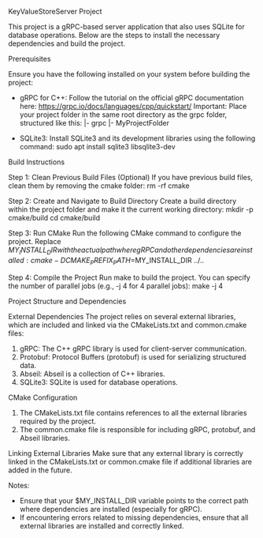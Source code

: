 KeyValueStoreServer Project

This project is a gRPC-based server application that also uses SQLite for database operations. Below are the steps to install the necessary dependencies and build the project.

Prerequisites

Ensure you have the following installed on your system before building the project:

- gRPC for C++: Follow the tutorial on the official gRPC documentation here: https://grpc.io/docs/languages/cpp/quickstart/
  Important: Place your project folder in the same root directory as the grpc folder, structured like this:
    |- grpc
    |- MyProjectFolder

- SQLite3: Install SQLite3 and its development libraries using the following command:
    sudo apt install sqlite3 libsqlite3-dev

Build Instructions

Step 1: Clean Previous Build Files (Optional)
If you have previous build files, clean them by removing the cmake folder:
    rm -rf cmake

Step 2: Create and Navigate to Build Directory
Create a build directory within the project folder and make it the current working directory:
    mkdir -p cmake/build
    cd cmake/build

Step 3: Run CMake
Run the following CMake command to configure the project. Replace $MY_INSTALL_DIR with the actual path where gRPC and other dependencies are installed:
    cmake -DCMAKE_PREFIX_PATH=$MY_INSTALL_DIR ../..

Step 4: Compile the Project
Run make to build the project. You can specify the number of parallel jobs (e.g., -j 4 for 4 parallel jobs):
    make -j 4

Project Structure and Dependencies

External Dependencies
The project relies on several external libraries, which are included and linked via the CMakeLists.txt and common.cmake files:
1. gRPC: The C++ gRPC library is used for client-server communication.
2. Protobuf: Protocol Buffers (protobuf) is used for serializing structured data.
3. Abseil: Abseil is a collection of C++ libraries.
4. SQLite3: SQLite is used for database operations.

CMake Configuration
1. The CMakeLists.txt file contains references to all the external libraries required by the project.
2. The common.cmake file is responsible for including gRPC, protobuf, and Abseil libraries.

Linking External Libraries
Make sure that any external library is correctly linked in the CMakeLists.txt or common.cmake file if additional libraries are added in the future.

Notes:
- Ensure that your $MY_INSTALL_DIR variable points to the correct path where dependencies are installed (especially for gRPC).
- If encountering errors related to missing dependencies, ensure that all external libraries are installed and correctly linked.
